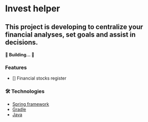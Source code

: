# Invest helper

## This project is developing to centralize your financial analyses, set goals and assist in decisions.

#### 🚧 Building...  🚧

### Features
- [] Financial stocks register

### 🛠 Technologies

- [Spring framework](https://spring.io/)
- [Gradle](https://gradle.org/)
- [Java](https://docs.oracle.com/en/java/)
